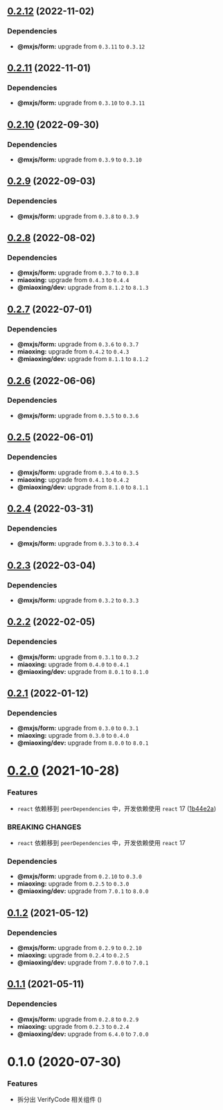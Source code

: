 ## [0.2.12](https://github.com/miaoxing/mxjs-verify-code/compare/v0.2.11...v0.2.12) (2022-11-02)





### Dependencies

* **@mxjs/form:** upgrade from `0.3.11` to `0.3.12`

## [0.2.11](https://github.com/miaoxing/mxjs-verify-code/compare/v0.2.10...v0.2.11) (2022-11-01)





### Dependencies

* **@mxjs/form:** upgrade from `0.3.10` to `0.3.11`

## [0.2.10](https://github.com/miaoxing/mxjs-verify-code/compare/v0.2.9...v0.2.10) (2022-09-30)





### Dependencies

* **@mxjs/form:** upgrade from `0.3.9` to `0.3.10`

## [0.2.9](https://github.com/miaoxing/mxjs-verify-code/compare/v0.2.8...v0.2.9) (2022-09-03)





### Dependencies

* **@mxjs/form:** upgrade from `0.3.8` to `0.3.9`

## [0.2.8](https://github.com/miaoxing/mxjs-verify-code/compare/v0.2.7...v0.2.8) (2022-08-02)





### Dependencies

* **@mxjs/form:** upgrade from `0.3.7` to `0.3.8`
* **miaoxing:** upgrade from `0.4.3` to `0.4.4`
* **@miaoxing/dev:** upgrade from `8.1.2` to `8.1.3`

## [0.2.7](https://github.com/miaoxing/mxjs-verify-code/compare/v0.2.6...v0.2.7) (2022-07-01)





### Dependencies

* **@mxjs/form:** upgrade from `0.3.6` to `0.3.7`
* **miaoxing:** upgrade from `0.4.2` to `0.4.3`
* **@miaoxing/dev:** upgrade from `8.1.1` to `8.1.2`

## [0.2.6](https://github.com/miaoxing/mxjs-verify-code/compare/v0.2.5...v0.2.6) (2022-06-06)





### Dependencies

* **@mxjs/form:** upgrade from `0.3.5` to `0.3.6`

## [0.2.5](https://github.com/miaoxing/mxjs-verify-code/compare/v0.2.4...v0.2.5) (2022-06-01)





### Dependencies

* **@mxjs/form:** upgrade from `0.3.4` to `0.3.5`
* **miaoxing:** upgrade from `0.4.1` to `0.4.2`
* **@miaoxing/dev:** upgrade from `8.1.0` to `8.1.1`

## [0.2.4](https://github.com/miaoxing/mxjs-verify-code/compare/v0.2.3...v0.2.4) (2022-03-31)





### Dependencies

* **@mxjs/form:** upgrade from `0.3.3` to `0.3.4`

## [0.2.3](https://github.com/miaoxing/mxjs-verify-code/compare/v0.2.2...v0.2.3) (2022-03-04)





### Dependencies

* **@mxjs/form:** upgrade from `0.3.2` to `0.3.3`

## [0.2.2](https://github.com/miaoxing/mxjs-verify-code/compare/v0.2.1...v0.2.2) (2022-02-05)





### Dependencies

* **@mxjs/form:** upgrade from `0.3.1` to `0.3.2`
* **miaoxing:** upgrade from `0.4.0` to `0.4.1`
* **@miaoxing/dev:** upgrade from `8.0.1` to `8.1.0`

## [0.2.1](https://github.com/miaoxing/mxjs-verify-code/compare/v0.2.0...v0.2.1) (2022-01-12)





### Dependencies

* **@mxjs/form:** upgrade from `0.3.0` to `0.3.1`
* **miaoxing:** upgrade from `0.3.0` to `0.4.0`
* **@miaoxing/dev:** upgrade from `8.0.0` to `8.0.1`

# [0.2.0](https://github.com/miaoxing/mxjs-verify-code/compare/v0.1.2...v0.2.0) (2021-10-28)


### Features

* `react` 依赖移到 `peerDependencies` 中，开发依赖使用 `react` 17 ([1b44e2a](https://github.com/miaoxing/mxjs-verify-code/commit/1b44e2a3cf88bdcd763fd66ec980410405bf5abe))


### BREAKING CHANGES

* `react` 依赖移到 `peerDependencies` 中，开发依赖使用 `react` 17





### Dependencies

* **@mxjs/form:** upgrade from `0.2.10` to `0.3.0`
* **miaoxing:** upgrade from `0.2.5` to `0.3.0`
* **@miaoxing/dev:** upgrade from `7.0.1` to `8.0.0`

## [0.1.2](https://github.com/miaoxing/mxjs-verify-code/compare/v0.1.1...v0.1.2) (2021-05-12)





### Dependencies

* **@mxjs/form:** upgrade from `0.2.9` to `0.2.10`
* **miaoxing:** upgrade from `0.2.4` to `0.2.5`
* **@miaoxing/dev:** upgrade from `7.0.0` to `7.0.1`

## [0.1.1](https://github.com/miaoxing/mxjs-verify-code/compare/v0.1.0...v0.1.1) (2021-05-11)





### Dependencies

* **@mxjs/form:** upgrade from `0.2.8` to `0.2.9`
* **miaoxing:** upgrade from `0.2.3` to `0.2.4`
* **@miaoxing/dev:** upgrade from `6.4.0` to `7.0.0`

# 0.1.0 (2020-07-30)


### Features

* 拆分出 VerifyCode 相关组件 ([](https://github.com/miaoxing/mxjs-verify-code/commit/))
